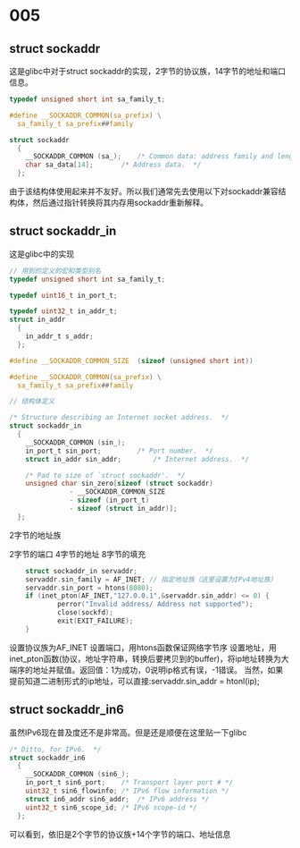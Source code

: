 # 005

## struct sockaddr

这是glibc中对于struct sockaddr的实现，2字节的协议族，14字节的地址和端口信息。
```c
typedef unsigned short int sa_family_t;

#define	__SOCKADDR_COMMON(sa_prefix) \
  sa_family_t sa_prefix##family

struct sockaddr
  {
    __SOCKADDR_COMMON (sa_);	/* Common data: address family and length.  */
    char sa_data[14];		/* Address data.  */
  };
```

由于该结构体使用起来并不友好。所以我们通常先去使用以下对sockaddr兼容结构体，然后通过指针转换将其内存用sockaddr重新解释。

## struct sockaddr_in
这是glibc中的实现
```c
// 用到的定义的宏和类型别名
typedef unsigned short int sa_family_t;

typedef uint16_t in_port_t;

typedef uint32_t in_addr_t;
struct in_addr
  {
    in_addr_t s_addr;
  };

#define __SOCKADDR_COMMON_SIZE	(sizeof (unsigned short int))

#define	__SOCKADDR_COMMON(sa_prefix) \
  sa_family_t sa_prefix##family

// 结构体定义

/* Structure describing an Internet socket address.  */
struct sockaddr_in
  {
    __SOCKADDR_COMMON (sin_);
    in_port_t sin_port;			/* Port number.  */
    struct in_addr sin_addr;		/* Internet address.  */

    /* Pad to size of `struct sockaddr'.  */
    unsigned char sin_zero[sizeof (struct sockaddr)
			   - __SOCKADDR_COMMON_SIZE
			   - sizeof (in_port_t)
			   - sizeof (struct in_addr)];
  };
```
2字节的地址族

2字节的端口
4字节的地址
8字节的填充

```cpp
    struct sockaddr_in servaddr;
    servaddr.sin_family = AF_INET; // 指定地址族（这里设置为IPv4地址族）
    servaddr.sin_port = htons(8080); 
    if (inet_pton(AF_INET,"127.0.0.1",&servaddr.sin_addr) <= 0) {
            perror("Invalid address/ Address not supported");
            close(sockfd);
            exit(EXIT_FAILURE);
    } 
```
设置协议族为AF_INET
设置端口，用htons函数保证网络字节序
设置地址，用inet_pton函数(协议，地址字符串，转换后要拷贝到的buffer)，将ip地址转换为大端序的地址并赋值。返回值：1为成功，0说明ip格式有误，-1错误。
当然，如果提前知道二进制形式的ip地址，可以直接:servaddr.sin_addr = htonl(ip);

## struct sockaddr_in6
虽然IPv6现在普及度还不是非常高。但是还是顺便在这里贴一下glibc
```c
/* Ditto, for IPv6.  */
struct sockaddr_in6
  {
    __SOCKADDR_COMMON (sin6_);
    in_port_t sin6_port;	/* Transport layer port # */
    uint32_t sin6_flowinfo;	/* IPv6 flow information */
    struct in6_addr sin6_addr;	/* IPv6 address */
    uint32_t sin6_scope_id;	/* IPv6 scope-id */
  };
```
可以看到，依旧是2个字节的协议族+14个字节的端口、地址信息
